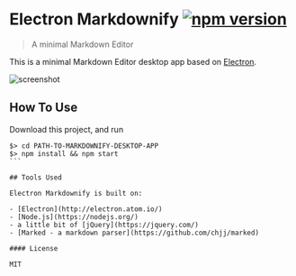 # Electron Markdownify [![npm version](https://badge.fury.io/js/electron-markdownify.svg)](https://badge.fury.io/js/electron-markdownify)

> A minimal Markdown Editor

This is a minimal Markdown Editor desktop app based on [Electron](http://electron.atom.io).

![screenshot](https://raw.githubusercontent.com/amitmerchant1990/electron-markdownify/master/img/markdownify.gif)

## How To Use

Download this project, and run

````
$> cd PATH-TO-MARKDOWNIFY-DESKTOP-APP
$> npm install && npm start
```

## Tools Used

Electron Markdownify is built on:

- [Electron](http://electron.atom.io/)
- [Node.js](https://nodejs.org/)
- a little bit of [jQuery](https://jquery.com/)
- [Marked - a markdown parser](https://github.com/chjj/marked)

#### License

MIT
